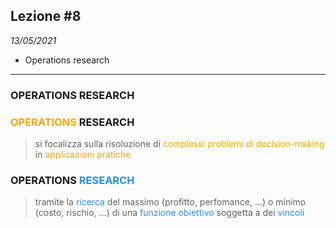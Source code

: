 ## Lezione #8 

_13/05/2021_

- Operations research

---

<section data-auto-animate>
<h3>OPERATIONS RESEARCH</h3>
</section>
<section data-auto-animate>
<h3><font color='orange'>OPERATIONS</font> RESEARCH</h3>

> si focalizza sulla risoluzione di <font color='orange'>complessi problemi di decision-making</font> in <font color='orange'>applicazioni pratiche</font> 
</section>
<section data-auto-animate>
<h3>OPERATIONS <font color='dodgerblue'>RESEARCH</font></h3>

> tramite la <font color='dodgerblue'>ricerca</font> del massimo (profitto, perfomance, ...) o minimo (costo, rischio, ...) di una <font color='dodgerblue'>funzione obiettivo</font> soggetta a dei <font color='dodgerblue'>vincoli</font>
</section>
